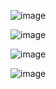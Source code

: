 ![image](https://user-images.githubusercontent.com/33375292/151226577-0d197e8f-7d16-4ee1-a682-bf8a252e775c.png)

![image](https://user-images.githubusercontent.com/33375292/151226617-25c37a46-e032-4b77-8d0f-9aa9c5e0c079.png)

![image](https://user-images.githubusercontent.com/33375292/151226643-09160112-4871-45d2-9906-967c50c1ef03.png)

![image](https://user-images.githubusercontent.com/33375292/151226925-6889724f-66cf-4207-a451-e912f1ce0cad.png)
